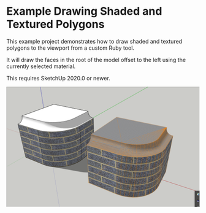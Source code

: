 # Example Drawing Shaded and Textured Polygons

This example project demonstrates how to draw shaded and textured polygons to the viewport from a custom Ruby tool.

It will draw the faces in the root of the model offset to the left using the currently selected material.

This requires SketchUp 2020.0 or newer.

![](docs/draw-mesh.png)


